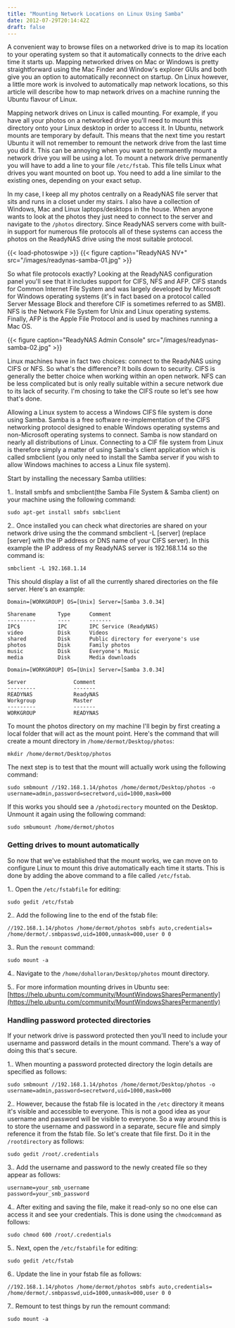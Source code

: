 ```yaml
---
title: "Mounting Network Locations on Linux Using Samba"
date: 2012-07-29T20:14:42Z
draft: false
---
```


A convenient way to browse files on a networked drive is to map its location to your operating system so that it automatically connects to the drive each time it starts up. Mapping networked drives on Mac or Windows is pretty straightforward using the Mac Finder and Window's explorer GUIs and both give you an option to automatically reconnect on startup. On Linux however, a little more work is involved to automatically map network locations, so this article will describe how to map network drives on a machine running the Ubuntu flavour of Linux.

Mapping network drives on Linux is called mounting. For example, if you have all your photos on a networked drive you'll need to mount this directory onto your Linux desktop in order to access it. In Ubuntu, network mounts are temporary by default. This means that the next time you restart Ubuntu it will not remember to remount the network drive from the last time you did it. This can be annoying when you want to permanently mount a network drive you will be using a lot. To mount a network drive permanently you will have to add a line to your file `/etc/fstab`. This file tells Linux what drives you want mounted on boot up. You need to add a line similar to the existing ones, depending on your exact setup.

In my case, I keep all my photos centrally on a ReadyNAS file server that sits and runs in a closet under my stairs. I also have a collection of Windows, Mac and Linux laptops/desktops in the house. When anyone wants to look at the photos they just need to connect to the server and navigate to the `/photos` directory. Since ReadyNAS servers come with built-in support for numerous file protocols all of these systems can access the photos on the ReadyNAS drive using the most suitable protocol.

{{< load-photoswipe >}}
{{< figure caption="ReadyNAS NV+" src="/images/readynas-samba-01.jpg" >}}

So what file protocols exactly? Looking at the ReadyNAS configuration panel you'll see that it includes support for CIFS, NFS and AFP. CIFS stands for Common Internet File System and was largely developed by Microsoft for Windows operating systems (it's in fact based on a protocol called Server Message Block and therefore CIF is sometimes referred to as SMB). NFS is the Network File System for Unix and Linux operating systems. Finally, AFP is the Apple File Protocol and is used by machines running a Mac OS.

{{< figure caption="ReadyNAS Admin Console" src="/images/readynas-samba-02.jpg" >}}

Linux machines have in fact two choices: connect to the ReadyNAS using CIFS or NFS. So what's the difference? It boils down to security. CIFS is generally the better choice when working within an open network. NFS can be less complicated but is only really suitable within a secure network due to its lack of security. I'm chosing to take the CIFS route so let's see how that's done.

Allowing a Linux system to access a Windows CIFS file system is done using Samba. Samba is a free software re-implementation of the CIFS networking protocol designed to enable Windows operating systems and non-Microsoft operating systems to connect. Samba is now standard on nearly all distributions of Linux. Connecting to a CIF file system from Linux is therefore simply a matter of using Samba's client application which is called smbclient (you only need to install the Samba server if you wish to allow Windows machines to access a Linux file system).

Start by installing the necessary Samba utilities:

1.. Install smbfs and smbclient(the Samba File System & Samba client) on your machine using the following command:
```
sudo apt-get install smbfs smbclient
```
2.. Once installed you can check what directories are shared on your network drive using the the command smbclient -L [server] (replace [server] with the IP address or DNS name of your CIFS server). In this example the IP address of my ReadyNAS server is 192.168.1.14 so the command is:
```
smbclient -L 192.168.1.14
```
This should display a list of all the currently shared directories on the file server. Here's an example:
```
Domain=[WORKGROUP] OS=[Unix] Server=[Samba 3.0.34]

Sharename       Type      Comment
---------       ----      -------
IPC$            IPC       IPC Service (ReadyNAS)
video           Disk      Videos
shared          Disk      Public directory for everyone's use
photos          Disk      Family photos
music           Disk      Everyone's Music
media           Disk      Media downloads

Domain=[WORKGROUP] OS=[Unix] Server=[Samba 3.0.34]

Server               Comment
---------            -------
READYNAS             ReadyNAS
Workgroup            Master
---------            -------
WORKGROUP            READYNAS
```
To mount the photos directory on my machine I'll begin by first creating a local folder that will act as the mount point. Here's the command that will create a mount directory in `/home/dermot/Desktop/photos`:
```
mkdir /home/dermot/Desktop/photos
```
The next step is to test that the mount will actually work using the following command:
```
sudo smbmount //192.168.1.14/photos /home/dermot/Desktop/photos -o username=admin,password=secretword,uid=1000,mask=000
```
If this works you should see a `/photodirectory` mounted on the Desktop. Unmount it again using the following command:
```
sudo smbumount /home/dermot/photos 
```

### Getting drives to mount automatically

So now that we've established that the mount works, we can move on to configure Linux to mount this drive automatically each time it starts. This is done by adding the above command to a file called `/etc/fstab`.

1.. Open the `/etc/fstabfile` for editing:
```
sudo gedit /etc/fstab
```
2.. Add the following line to the end of the fstab file:
```
//192.168.1.14/photos /home/dermot/photos smbfs auto,credentials= 
/home/dermot/.smbpasswd,uid=1000,unmask=000,user 0 0
```
3.. Run the `remount` command:
```
sudo mount -a
```
4.. Navigate to the `/home/dohalloran/Desktop/photos` mount directory.

5.. For more information mounting drives in Ubuntu see: [https://help.ubuntu.com/community/MountWindowsSharesPermanently](https://help.ubuntu.com/community/MountWindowsSharesPermanently)

 
### Handling password protected directories

If your network drive is password protected then you'll need to include your username and password details in the mount command. There's a way of doing this that's secure.

1.. When mounting a password protected directory the login details are specified as follows:
```
sudo smbmount //192.168.1.14/photos /home/dermot/Desktop/photos -o
username=admin,password=secretword,uid=1000,mask=000
```
2.. However, because the fstab file is located in the `/etc` directory it means it's visible and accessible to everyone. This is not a good idea as your username and password will be visible to everyone. So a way around this is to store the username and password in a separate, secure file and simply reference it from the fstab file. So let's create that file first. Do it in the `/rootdirectory` as follows:
```
sudo gedit /root/.credentials
```
3.. Add the username and password to the newly created file so they appear as follows:
```
username=your_smb_username 
password=your_smb_password
```
4.. After exiting and saving the file, make it read-only so no one else can access it and see your credentials. This is done using the `chmodcommand` as follows:
```
sudo chmod 600 /root/.credentials
```
5.. Next, open the `/etc/fstabfile` for editing:
```
sudo gedit /etc/fstab
```
6.. Update the line in your fstab file as follows:
```
//192.168.1.14/photos /home/dermot/photos smbfs auto,credentials= 
/home/dermot/.smbpasswd,uid=1000,unmask=000,user 0 0
```
7.. Remount to test things by run the remount command:
```
sudo mount -a
```